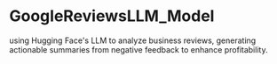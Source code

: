 # GoogleReviewsLLM_Model
using Hugging Face's LLM to analyze business reviews, generating actionable summaries from negative feedback to enhance profitability.
